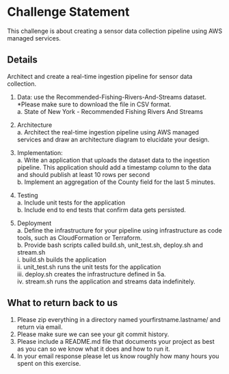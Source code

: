 # Challenge Statement

This challenge is about creating a sensor data collection pipeline using AWS managed services.

## Details

Architect and create a real-time ingestion pipeline for sensor data collection.

1. Data: use the Recommended-Fishing-Rivers-And-Streams dataset.  
  *Please make sure to download the file in CSV format.  
  a. State of New York - Recommended Fishing Rivers And Streams

2. Architecture  
  a. Architect the real-time ingestion pipeline using AWS managed services and draw an architecture diagram to elucidate your design.

3. Implementation:  
  a. Write an application that uploads the dataset data to the ingestion pipeline. This application should add a timestamp column to the data and should publish at least 10 rows per second  
  b. Implement an aggregation of the County field for the last 5 minutes.

4. Testing  
  a. Include unit tests for the application  
  b. Include end to end tests that confirm data gets persisted.

5. Deployment  
  a. Define the infrastructure for your pipeline using infrastructure as code tools, such as CloudFormation or Terraform.  
  b. Provide bash scripts called build.sh, unit_test.sh, deploy.sh and stream.sh  
    i. build.sh builds the application  
    ii.  unit_test.sh runs the unit tests for the application  
    iii.  deploy.sh creates the infrastructure defined in 5a.  
    iv.  stream.sh runs the application and streams data indefinitely.
    
    
    

## What to return back to us

1. Please zip everything in a directory named yourfirstname.lastname/ and return via email.  
2. Please make sure we can see your git commit history.  
3. Please include a README.md file that documents your project as best as you can so we know what it does and how to run it.  
4. In your email response please let us know roughly how many hours you spent on this exercise.
